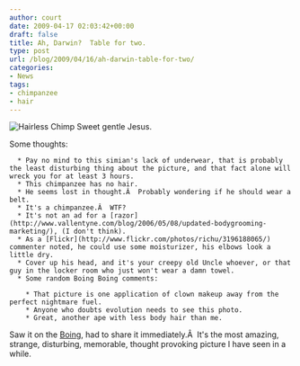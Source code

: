 ```yaml
---
author: court
date: 2009-04-17 02:03:42+00:00
draft: false
title: Ah, Darwin?  Table for two.
type: post
url: /blog/2009/04/16/ah-darwin-table-for-two/
categories:
- News
tags:
- chimpanzee
- hair
---
```


![Hairless Chimp](http://www.vallentyne.com/blog/wp-content/uploads/2009/04/hairlessmkb0416.jpg)
Sweet gentle Jesus.

Some thoughts:



	  * Pay no mind to this simian's lack of underwear, that is probably the least disturbing thing about the picture, and that fact alone will wreck you for at least 3 hours.
	  * This chimpanzee has no hair.
	  * He seems lost in thought.Â  Probably wondering if he should wear a belt.
	  * It's a chimpanzee.Â  WTF?
	  * It's not an ad for a [razor](http://www.vallentyne.com/blog/2006/05/08/updated-bodygrooming-marketing/), (I don't think).
	  * As a [Flickr](http://www.flickr.com/photos/richu/3196188065/) commenter noted, he could use some moisturizer, his elbows look a little dry.
	  * Cover up his head, and it's your creepy old Uncle whoever, or that guy in the locker room who just won't wear a damn towel.
	  * Some random Boing Boing comments:

	    * That picture is one application of clown makeup away from the perfect nightmare fuel.
	    * Anyone who doubts evolution needs to see this photo.
	    * Great, another ape with less body hair than me.



Saw it on the [Boing](http://www.boingboing.net/2009/04/16/xeni-i-think-were-go.html), had to share it immediately.Â  It's the most amazing, strange, disturbing, memorable, thought provoking picture I have seen in a while.
